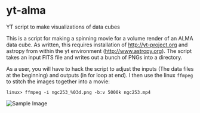 yt-alma
=======

YT script to make visualizations of data cubes



This is a script for making a spinning movie for a volume render of an ALMA data cube.   As written, this requires installation of http://yt-project.org and astropy from within the yt environment (http://www.astropy.org).   The script takes an input FITS file and writes out a bunch of PNGs into a directory.  

As a user, you will have to hack the script to adjust the inputs (The data files at the beginning) and outputs (in for loop at end).  I then use the linux `ffmpeg` to stitch the images together into a movie:

```
linux> ffmpeg -i ngc253_%03d.png -b:v 5000k ngc253.mp4
```

![Sample Image](https://github.com/low-sky/yt-alma/blob/master/ngc253co_001.png "Sample Image")

